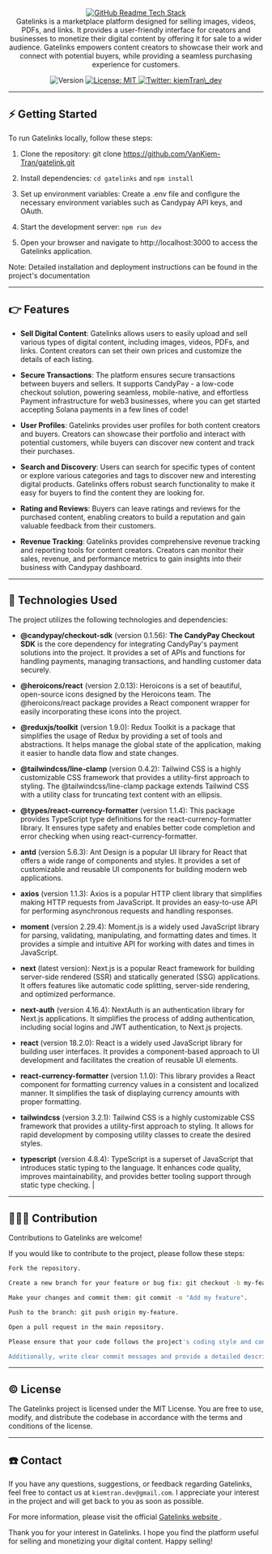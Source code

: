 <div align="center">
  <a href="https://github-readme-tech-stack.vercel.app">
    <img src="https://res.cloudinary.com/drh6sa2x5/image/upload/v1688110193/gatelink_rpls4z.png" alt="GitHub Readme Tech Stack" />
  </a>
</div>

<div align="center">
  Gatelinks is a marketplace platform designed for selling images, videos, PDFs, and links. It provides a user-friendly interface for creators and businesses to monetize their digital content by offering it for sale to a wider audience. Gatelinks empowers content creators to showcase their work and connect with potential buyers, while providing a seamless purchasing experience for customers.
  <p>
  <img alt="Version" src="https://img.shields.io/badge/version-0.0.1-blue.svg?cacheSeconds=2592000" />
  <a href="#" target="_blank">
    <img alt="License: MIT" src="https://img.shields.io/badge/License-MIT-yellow.svg" />
  </a>
  <a href="https://twitter.com/kiemTran_dev" target="_blank">
    <img alt="Twitter: kiemTran\_dev" src="https://img.shields.io/twitter/follow/kiemTran\_dev.svg?style=social" />
  </a>
</p>
</div>

<hr>

## ⚡ Getting Started

To run Gatelinks locally, follow these steps:

1. Clone the repository: git clone https://github.com/VanKiem-Tran/gatelink.git

2. Install dependencies: `cd gatelinks` and `npm install`

3. Set up environment variables: Create a .env file and configure the necessary environment variables such as Candypay API keys, and OAuth.

4. Start the development server: `npm run dev`

5. Open your browser and navigate to http://localhost:3000 to access the Gatelinks application.

Note: Detailed installation and deployment instructions can be found in the project's documentation
<!-- <p align="center">
  <img src="./docs/README.gif" alt="tutorial">
</p> -->

<hr>

## 👉 Features

 - **Sell Digital Content**: Gatelinks allows users to easily upload and sell various types of digital content, including images, videos, PDFs, and links. Content creators can set their own prices and customize the details of each listing.

 - **Secure Transactions**: The platform ensures secure transactions between buyers and sellers. It supports CandyPay - a low-code checkout solution, powering seamless, mobile-native, and effortless Payment infrastructure for web3 businesses, where you can get started accepting Solana payments in a few lines of code!

 - **User Profiles**: Gatelinks provides user profiles for both content creators and buyers. Creators can showcase their portfolio and interact with potential customers, while buyers can discover new content and track their purchases.

 - **Search and Discovery**: Users can search for specific types of content or explore various categories and tags to discover new and interesting digital products. Gatelinks offers robust search functionality to make it easy for buyers to find the content they are looking for.

 - **Rating and Reviews**: Buyers can leave ratings and reviews for the purchased content, enabling creators to build a reputation and gain valuable feedback from their customers.

 - **Revenue Tracking**: Gatelinks provides comprehensive revenue tracking and reporting tools for content creators. Creators can monitor their sales, revenue, and performance metrics to gain insights into their business with Candypay dashboard.

<hr>

## 🔧 Technologies Used

The project utilizes the following technologies and dependencies:

- **@candypay/checkout-sdk** (version 0.1.56): **The CandyPay Checkout SDK** is the core dependency for integrating CandyPay's payment solutions into the project. It provides a set of APIs and functions for handling payments, managing transactions, and handling customer data securely.

- **@heroicons/react** (version 2.0.13): Heroicons is a set of beautiful, open-source icons designed by the Heroicons team. The @heroicons/react package provides a React component wrapper for easily incorporating these icons into the project.

- **@reduxjs/toolkit** (version 1.9.0): Redux Toolkit is a package that simplifies the usage of Redux by providing a set of tools and abstractions. It helps manage the global state of the application, making it easier to handle data flow and state changes.

- **@tailwindcss/line-clamp** (version 0.4.2): Tailwind CSS is a highly customizable CSS framework that provides a utility-first approach to styling. The @tailwindcss/line-clamp package extends Tailwind CSS with a utility class for truncating text content with an ellipsis.

- **@types/react-currency-formatter** (version 1.1.4): This package provides TypeScript type definitions for the react-currency-formatter library. It ensures type safety and enables better code completion and error checking when using react-currency-formatter.

- **antd** (version 5.6.3): Ant Design is a popular UI library for React that offers a wide range of components and styles. It provides a set of customizable and reusable UI components for building modern web applications.

- **axios** (version 1.1.3): Axios is a popular HTTP client library that simplifies making HTTP requests from JavaScript. It provides an easy-to-use API for performing asynchronous requests and handling responses.

- **moment** (version 2.29.4): Moment.js is a widely used JavaScript library for parsing, validating, manipulating, and formatting dates and times. It provides a simple and intuitive API for working with dates and times in JavaScript.

- **next** (latest version): Next.js is a popular React framework for building server-side rendered (SSR) and statically generated (SSG) applications. It offers features like automatic code splitting, server-side rendering, and optimized performance.

- **next-auth** (version 4.16.4): NextAuth is an authentication library for Next.js applications. It simplifies the process of adding authentication, including social logins and JWT authentication, to Next.js projects.

- **react** (version 18.2.0): React is a widely used JavaScript library for building user interfaces. It provides a component-based approach to UI development and facilitates the creation of reusable UI elements.

- **react-currency-formatter** (version 1.1.0): This library provides a React component for formatting currency values in a consistent and localized manner. It simplifies the task of displaying currency amounts with proper formatting.

- **tailwindcss** (version 3.2.1): Tailwind CSS is a highly customizable CSS framework that provides a utility-first approach to styling. It allows for rapid development by composing utility classes to create the desired styles.

- **typescript** (version 4.8.4): TypeScript is a superset of JavaScript that introduces static typing to the language. It enhances code quality, improves maintainability, and provides better tooling support through static type checking.
                                                              |

</details>

<hr>

## 🧑‍🤝‍🧑 Contribution 

Contributions to Gatelinks are welcome!

If you would like to contribute to the project, please follow these steps:

```sh
Fork the repository.

Create a new branch for your feature or bug fix: git checkout -b my-feature.

Make your changes and commit them: git commit -m "Add my feature".

Push to the branch: git push origin my-feature.

Open a pull request in the main repository.

Please ensure that your code follows the project's coding style and conventions.

Additionally, write clear commit messages and provide a detailed description in your pull request to facilitate the review process.
```

<hr>

## ©️ License 

The Gatelinks project is licensed under the MIT License. You are free to use, modify, and distribute the codebase in accordance with the terms and conditions of the license.

<hr>

## ☎️ Contact  

If you have any questions, suggestions, or feedback regarding Gatelinks, feel free to contact us at `kiemtran.dev@gmail.com`. I appreciate your interest in the project and will get back to you as soon as possible.

For more information, please visit the official [Gatelinks website ](https://gatelink.vercel.app).

Thank you for your interest in Gatelinks. I hope you find the platform useful for selling and monetizing your digital content. Happy selling!
